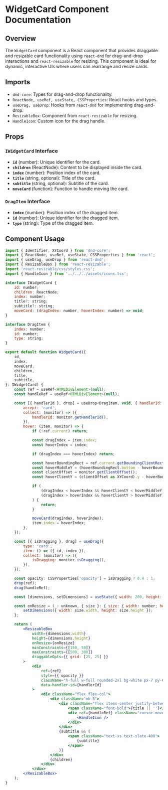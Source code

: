 # WidgetCard Component Documentation

## Overview
The `WidgetCard` component is a React component that provides draggable and resizable card functionality using `react-dnd` for drag-and-drop interactions and `react-resizable` for resizing. This component is ideal for dynamic, interactive UIs where users can rearrange and resize cards.

## Imports
- `dnd-core`: Types for drag-and-drop functionality.
- `ReactNode, useRef, useState, CSSProperties`: React hooks and types.
- `useDrag, useDrop`: Hooks from `react-dnd` for implementing drag-and-drop.
- `ResizableBox`: Component from `react-resizable` for resizing.
- `HandleIcon`: Custom icon for the drag handle.

## Props
### `IWidgetCard` Interface
- **`id`** (number): Unique identifier for the card.
- **`children`** (ReactNode): Content to be displayed inside the card.
- **`index`** (number): Position index of the card.
- **`title`** (string, optional): Title of the card.
- **`subtitle`** (string, optional): Subtitle of the card.
- **`moveCard`** (function): Function to handle moving the card.

### `DragItem` Interface
- **`index`** (number): Position index of the dragged item.
- **`id`** (number): Unique identifier for the dragged item.
- **`type`** (string): Type of the dragged item.

## Component Usage
```jsx
import { Identifier, XYCoord } from 'dnd-core';
import { ReactNode, useRef, useState, CSSProperties } from 'react';
import { useDrag, useDrop } from 'react-dnd';
import { ResizableBox } from 'react-resizable';
import 'react-resizable/css/styles.css';
import { HandleIcon } from '../../../assets/icons.tsx';

interface IWidgetCard {
    id: number;
    children: ReactNode;
    index: number;
    title?: string;
    subtitle?: string;
    moveCard: (dragIndex: number, hoverIndex: number) => void;
}

interface DragItem {
    index: number;
    id: number;
    type: string;
}

export default function WidgetCard({
    id,
    index,
    moveCard,
    children,
    title,
    subtitle,
}: IWidgetCard) {
    const ref = useRef<HTMLDivElement>(null);
    const handleRef = useRef<HTMLDivElement>(null);

    const [{ handlerId }, drop] = useDrop<DragItem, void, { handlerId: Identifier | null }>({
        accept: 'card',
        collect: (monitor) => ({
            handlerId: monitor.getHandlerId(),
        }),
        hover: (item, monitor) => {
            if (!ref.current) return;

            const dragIndex = item.index;
            const hoverIndex = index;

            if (dragIndex === hoverIndex) return;

            const hoverBoundingRect = ref.current.getBoundingClientRect();
            const hoverMiddleY = (hoverBoundingRect.bottom - hoverBoundingRect.top) / 2;
            const clientOffset = monitor.getClientOffset();
            const hoverClientY = (clientOffset as XYCoord).y - hoverBoundingRect.top;

            if (
                (dragIndex < hoverIndex && hoverClientY < hoverMiddleY) ||
                (dragIndex > hoverIndex && hoverClientY > hoverMiddleY)
            ) {
                return;
            }

            moveCard(dragIndex, hoverIndex);
            item.index = hoverIndex;
        },
    });

    const [{ isDragging }, drag] = useDrag({
        type: 'card',
        item: () => ({ id, index }),
        collect: (monitor) => ({
            isDragging: monitor.isDragging(),
        }),
    });

    const opacity: CSSProperties['opacity'] = isDragging ? 0.4 : 1;
    drop(ref);
    drag(handleRef);

    const [dimensions, setDimensions] = useState({ width: 200, height: 100 });

    const onResize = (_: unknown, { size }: { size: { width: number; height: number } }) => {
        setDimensions({ width: size.width, height: size.height });
    };

    return (
        <ResizableBox
            width={dimensions.width}
            height={dimensions.height}
            onResize={onResize}
            minConstraints={[150, 50]}
            maxConstraints={[500, 300]}
            draggableOpts={{ grid: [25, 25] }}
        >
            <div
                ref={ref}
                style={{ opacity }}
                className="h-full w-full rounded-2xl bg-white px-7 py-6 shadow-md"
                data-handler-id={handlerId}
            >
                <div className="flex flex-col">
                    <div className="mb-5">
                        <div className="flex items-center justify-between">
                            <span className="font-bold">{title || ''}</span>
                            <div ref={handleRef} className="cursor-move">
                                <HandleIcon />
                            </div>
                        </div>
                        {subtitle && (
                            <span className="text-xs text-slate-400">
                                {subtitle}
                            </span>
                        )}
                    </div>
                    {children}
                </div>
            </div>
        </ResizableBox>
    );
}
